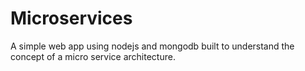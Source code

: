 # Microservices
A simple web app using nodejs and mongodb built to understand the concept of a micro service architecture.
